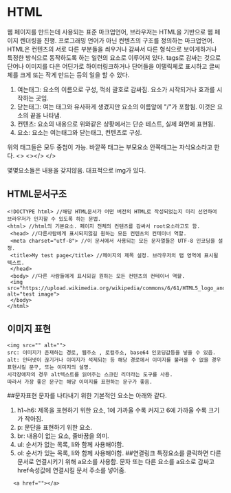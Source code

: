 # HTML
웹 페이지를 만드는데 사용되는 표준 마크업언어, 브라우저는 HTML을 기반으로 웹 페이지 렌더링을 진행. 
프로그래밍 언어가 아닌 컨텐츠의 구조를 정의하는 마크업언어.
HTML은 컨텐츠의 서로 다른 부분들을 씌우거나 감싸서 다른 형식으로 보이게하거나 특정한 방식으로 동작하도록 하는 일련의 요소로 이루어져 있다.
tags로 감싸는 것으로 단어나 이미지를 다은 어딘가로 하이터링크하거나 단어들을 이탤릭체로 표시하고 글씨체를 크게 또는 작게 만드는 등의 일을 할 수 있다.


1. 여는태그: 요소의 이름으로 구성, 꺽쇠 괄호로 감싸짐. 요소가 시작되거나 효과를 시작하는 곳임.
2. 닫는태그: 여는 태그와 유사하게 생겼지만 요소의 이름앞에 "/"가 포함됨. 이것은 요소의 끝을 나타냄.
3. 컨텐츠: 요소의 내용으로 위와같은 상황에서는 단순 테스트, 실제 화면에 표현됨.
4. 요소: 요소는 여는태그와 닫는태그, 컨텐츠로 구성.

위의 태그들은 모두 중첩이 가능.
바깥쪽 태그는 부모요소 안쪽태그는 자식요소라고 한다.
<> <></> </>

몇몇요소들은 내용을 갖지않음. 대표적으로 img가 있다.
<img>

## HTML문서구조
```
<!DOCTYPE html> //해당 HTML문서가 어떤 버전의 HTML로 작성되었는지 미리 선언하여 브라우저가 인지할 수 있도록 하는 문법.
<html> //html의 기본요소. 페이지 전체의 컨텐츠를 감싸서 root요소라고도 함.
 <head> //다른사람에게 표시되지않길 원하는 모든 컨텐츠의 컨테이너 역할.
 <meta charset="utf-8"> //이 문서에서 사용되는 모든 문자열들은 UTF-8 인코딩을 설정.
 <title>My test page</title> //페이지의 제목 설정. 브라우저의 탭 영역에 표시될 텍스트.
 </head>
 <body> //다른 사람들에게 표시되길 원하는 모든 컨텐츠의 컨테이너 역할.
 <img src="https://upload.wikimedia.org/wikipedia/commons/6/61/HTML5_logo_and_wordmark.svg" alt="test image">
 </body>
</html>
```
## 이미지 표현
```
<img src="" alt="">
src: 이미지가 존재하는 경로, 웹주소 , 로컬주소, base64 인코딩값등을 넣을 수 있음.
alt: 인터넷이 끊기거나 이미지가 석제되는 등 해당 경로에서 이미지를 불러올 수 없을 경우 표현시킬 문구, 또는 이미지의 설명.
시각장애자의 경우 alt텍스트를 읽어주는 스크린 리더라는 도구를 사용.
따라서 가장 좋은 문구는 해당 이미지를 표현하는 문구가 좋음.
```
##문자표현
문자를 나타내기 위한 기본적인 요소는 아래와 같다.
1. h1~h6: 제목을 표현하기 위한 요소, 1에 가까울 수록 커지고 6에 가까울 수록 크기가 작아짐.
2. p: 문단을 표현하기 위한 요소.
3. br: 내용이 없는 요소, 줄바꿈을 의미.
4. ul: 순서가 없는 목록, li와 함께 사용해야함.
5. ol: 순서가 있는 목록, li와 함께 사용해야함.
##연결링크
특정요소를 클릭하면 다른 문서로 연결시키기 위해 a요소를 사용함.
문자 또는 다른 요소를 a요소로 감싸고 href속성값에 연결시킬 문서 주소를 넣어줌.
```
  <a href=""></a>
```
